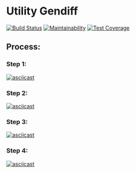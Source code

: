 # Utility Gendiff

[![Build Status](https://travis-ci.com/badta5te/project-lvl2-s471.svg?branch=master)](https://travis-ci.com/badta5te/project-lvl2-s471)
[![Maintainability](https://api.codeclimate.com/v1/badges/becdd78cafff293c6dba/maintainability)](https://codeclimate.com/github/badta5te/project-lvl2-s471/maintainability)
[![Test Coverage](https://api.codeclimate.com/v1/badges/becdd78cafff293c6dba/test_coverage)](https://codeclimate.com/github/badta5te/project-lvl2-s471/test_coverage)

## Process:

### Step 1:
[![asciicast](https://asciinema.org/a/RlFv6NuiCreAsB9XNnRaJNgnL.svg)](https://asciinema.org/a/RlFv6NuiCreAsB9XNnRaJNgnL)

### Step 2:
[![asciicast](https://asciinema.org/a/oshWKWWFB47dEreQhkfCNbuqv.svg)](https://asciinema.org/a/oshWKWWFB47dEreQhkfCNbuqv)

### Step 3:
[![asciicast](https://asciinema.org/a/b8pLuKl35WdOor9KwIgXBFrgn.svg)](https://asciinema.org/a/b8pLuKl35WdOor9KwIgXBFrgn)

### Step 4:
[![asciicast](https://asciinema.org/a/TJy69sX8m5q155qUhmHd8bshW.svg)](https://asciinema.org/a/TJy69sX8m5q155qUhmHd8bshW)